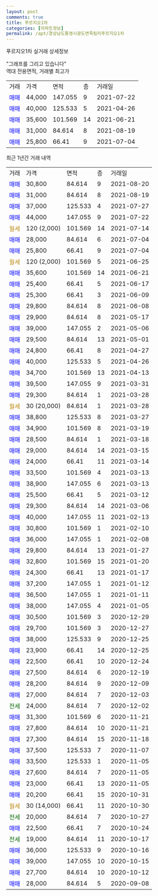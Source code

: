 ```yaml
---
layout: post
comments: true
title: 푸르지오1차
categories: [아파트정보]
permalink: /apt/경상남도통영시광도면죽림리푸르지오1차
---
```


푸르지오1차 실거래 상세정보

<script type="text/javascript">
  google.charts.load('current', {'packages':['line', 'corechart']});
  google.charts.setOnLoadCallback(drawChart);

  function drawChart() {
    var data = new google.visualization.DataTable();
    data.addColumn('date', '거래일');
    data.addColumn('number', "매매");
    data.addColumn('number', "전세");
    data.addColumn('number', "전매");

    data.addRows([[new Date(Date.parse("2021-08-20")), 30800, null, null], [new Date(Date.parse("2021-08-19")), 31000, null, null], [new Date(Date.parse("2021-07-27")), 37000, null, null], [new Date(Date.parse("2021-07-22")), 44000, null, null], [new Date(Date.parse("2021-07-14")), null, null, null], [new Date(Date.parse("2021-07-04")), 28000, null, null], [new Date(Date.parse("2021-07-04")), 25800, null, null], [new Date(Date.parse("2021-06-25")), null, null, null], [new Date(Date.parse("2021-06-21")), 35600, null, null], [new Date(Date.parse("2021-06-17")), 25400, null, null], [new Date(Date.parse("2021-06-09")), 25300, null, null], [new Date(Date.parse("2021-06-08")), 29800, null, null], [new Date(Date.parse("2021-05-17")), 29900, null, null], [new Date(Date.parse("2021-05-06")), 39000, null, null], [new Date(Date.parse("2021-05-01")), 29500, null, null], [new Date(Date.parse("2021-04-27")), 24800, null, null], [new Date(Date.parse("2021-04-26")), 40000, null, null], [new Date(Date.parse("2021-04-13")), 34700, null, null], [new Date(Date.parse("2021-03-31")), 39500, null, null], [new Date(Date.parse("2021-03-28")), 29300, null, null], [new Date(Date.parse("2021-03-28")), null, null, null], [new Date(Date.parse("2021-03-27")), 38800, null, null], [new Date(Date.parse("2021-03-19")), 34900, null, null], [new Date(Date.parse("2021-03-18")), 28500, null, null], [new Date(Date.parse("2021-03-15")), 29000, null, null], [new Date(Date.parse("2021-03-14")), 24000, null, null], [new Date(Date.parse("2021-03-13")), 33500, null, null], [new Date(Date.parse("2021-03-13")), 38900, null, null], [new Date(Date.parse("2021-03-12")), 25500, null, null], [new Date(Date.parse("2021-03-06")), 29300, null, null], [new Date(Date.parse("2021-02-13")), 40000, null, null], [new Date(Date.parse("2021-02-10")), 30800, null, null], [new Date(Date.parse("2021-02-08")), 36000, null, null], [new Date(Date.parse("2021-01-27")), 29800, null, null], [new Date(Date.parse("2021-01-20")), 32800, null, null], [new Date(Date.parse("2021-01-17")), 24300, null, null], [new Date(Date.parse("2021-01-12")), 37200, null, null], [new Date(Date.parse("2021-01-11")), 36500, null, null], [new Date(Date.parse("2021-01-05")), 38000, null, null], [new Date(Date.parse("2020-12-29")), 30500, null, null], [new Date(Date.parse("2020-12-27")), 29700, null, null], [new Date(Date.parse("2020-12-25")), 38000, null, null], [new Date(Date.parse("2020-12-25")), 23900, null, null], [new Date(Date.parse("2020-12-24")), 22500, null, null], [new Date(Date.parse("2020-12-19")), 27500, null, null], [new Date(Date.parse("2020-12-09")), 28200, null, null], [new Date(Date.parse("2020-12-03")), 27000, null, null], [new Date(Date.parse("2020-12-02")), null, 24000, null], [new Date(Date.parse("2020-11-21")), 31300, null, null], [new Date(Date.parse("2020-11-21")), 27800, null, null], [new Date(Date.parse("2020-11-18")), 27300, null, null], [new Date(Date.parse("2020-11-07")), 37500, null, null], [new Date(Date.parse("2020-11-05")), 33500, null, null], [new Date(Date.parse("2020-11-05")), 27600, null, null], [new Date(Date.parse("2020-11-05")), 23000, null, null], [new Date(Date.parse("2020-10-31")), 20200, null, null], [new Date(Date.parse("2020-10-30")), null, null, null], [new Date(Date.parse("2020-10-27")), null, 20000, null], [new Date(Date.parse("2020-10-24")), 22500, null, null], [new Date(Date.parse("2020-10-17")), null, 19000, null], [new Date(Date.parse("2020-10-16")), 36000, null, null], [new Date(Date.parse("2020-10-15")), 39000, null, null], [new Date(Date.parse("2020-10-12")), 27700, null, null], [new Date(Date.parse("2020-09-08")), 28000, null, null]]);

    var options = {
      hAxis: {
        format: 'yyyy/MM/dd'
      },    
      lineWidth: 0,
      pointsVisible: true,    
      title: '최근 1년간 유형별 실거래가 분포',
      legend: { position: 'bottom' }
    };

    var formatter = new google.visualization.NumberFormat({pattern:'###,###'} );
    formatter.format(data, 1);
    formatter.format(data, 2);
    
    setTimeout(function() {
        var chart = new google.visualization.LineChart(document.getElementById('columnchart_material'));
        chart.draw(data, (options));
        document.getElementById('loading').style.display = 'none';
    }, 1000);
  }
</script>


<div id="loading" style="z-index:20; display: block; margin-left: 0px">"그래프를 그리고 있습니다"</div>
<div id="columnchart_material" style="width: 95%; margin-left: 0px; display: block"></div>
<!-- contents start -->
역대 전용면적, 거래별 최고가
<table class="sortable">
    <tr>
      <td>거래</td>
      <td>가격</td>
      <td>면적</td>
      <td>층</td>
      <td>거래일</td>
    </tr>
        <tr>
          <td><a style="color: blue">매매</a></td>
          <td>44,000</td>
          <td>147.055</td>
          <td>9</td>
          <td>2021-07-22</td>
        </tr>            <tr>
          <td><a style="color: blue">매매</a></td>
          <td>40,000</td>
          <td>125.533</td>
          <td>5</td>
          <td>2021-04-26</td>
        </tr>            <tr>
          <td><a style="color: blue">매매</a></td>
          <td>35,600</td>
          <td>101.569</td>
          <td>14</td>
          <td>2021-06-21</td>
        </tr>            <tr>
          <td><a style="color: blue">매매</a></td>
          <td>31,000</td>
          <td>84.614</td>
          <td>8</td>
          <td>2021-08-19</td>
        </tr>            <tr>
          <td><a style="color: blue">매매</a></td>
          <td>25,800</td>
          <td>66.41</td>
          <td>9</td>
          <td>2021-07-04</td>
        </tr>        
    
    
</table>

최근 1년간 거래 내역

<table class="sortable">
    <tr>
      <td>거래</td>
      <td>가격</td>
      <td>면적</td>
      <td>층</td>
      <td>거래일</td>
    </tr>
    <tr>
      <td><a style="color: blue">매매</a></td>
      <td>30,800</td>
      <td>84.614</td>
      <td>9</td>
      <td>2021-08-20</td>
    </tr>          <tr>
      <td><a style="color: blue">매매</a></td>
      <td>31,000</td>
      <td>84.614</td>
      <td>8</td>
      <td>2021-08-19</td>
    </tr>          <tr>
      <td><a style="color: blue">매매</a></td>
      <td>37,000</td>
      <td>125.533</td>
      <td>4</td>
      <td>2021-07-27</td>
    </tr>          <tr>
      <td><a style="color: blue">매매</a></td>
      <td>44,000</td>
      <td>147.055</td>
      <td>9</td>
      <td>2021-07-22</td>
    </tr>          <tr>
      <td><a style="color: darkgoldenrod">월세</a></td>
      <td>120 (2,000)</td>
      <td>101.569</td>
      <td>14</td>
      <td>2021-07-14</td>
    </tr>          <tr>
      <td><a style="color: blue">매매</a></td>
      <td>28,000</td>
      <td>84.614</td>
      <td>6</td>
      <td>2021-07-04</td>
    </tr>          <tr>
      <td><a style="color: blue">매매</a></td>
      <td>25,800</td>
      <td>66.41</td>
      <td>9</td>
      <td>2021-07-04</td>
    </tr>          <tr>
      <td><a style="color: darkgoldenrod">월세</a></td>
      <td>120 (2,000)</td>
      <td>101.569</td>
      <td>5</td>
      <td>2021-06-25</td>
    </tr>          <tr>
      <td><a style="color: blue">매매</a></td>
      <td>35,600</td>
      <td>101.569</td>
      <td>14</td>
      <td>2021-06-21</td>
    </tr>          <tr>
      <td><a style="color: blue">매매</a></td>
      <td>25,400</td>
      <td>66.41</td>
      <td>5</td>
      <td>2021-06-17</td>
    </tr>          <tr>
      <td><a style="color: blue">매매</a></td>
      <td>25,300</td>
      <td>66.41</td>
      <td>3</td>
      <td>2021-06-09</td>
    </tr>          <tr>
      <td><a style="color: blue">매매</a></td>
      <td>29,800</td>
      <td>84.614</td>
      <td>8</td>
      <td>2021-06-08</td>
    </tr>          <tr>
      <td><a style="color: blue">매매</a></td>
      <td>29,900</td>
      <td>84.614</td>
      <td>8</td>
      <td>2021-05-17</td>
    </tr>          <tr>
      <td><a style="color: blue">매매</a></td>
      <td>39,000</td>
      <td>147.055</td>
      <td>2</td>
      <td>2021-05-06</td>
    </tr>          <tr>
      <td><a style="color: blue">매매</a></td>
      <td>29,500</td>
      <td>84.614</td>
      <td>13</td>
      <td>2021-05-01</td>
    </tr>          <tr>
      <td><a style="color: blue">매매</a></td>
      <td>24,800</td>
      <td>66.41</td>
      <td>8</td>
      <td>2021-04-27</td>
    </tr>          <tr>
      <td><a style="color: blue">매매</a></td>
      <td>40,000</td>
      <td>125.533</td>
      <td>5</td>
      <td>2021-04-26</td>
    </tr>          <tr>
      <td><a style="color: blue">매매</a></td>
      <td>34,700</td>
      <td>101.569</td>
      <td>13</td>
      <td>2021-04-13</td>
    </tr>          <tr>
      <td><a style="color: blue">매매</a></td>
      <td>39,500</td>
      <td>147.055</td>
      <td>9</td>
      <td>2021-03-31</td>
    </tr>          <tr>
      <td><a style="color: blue">매매</a></td>
      <td>29,300</td>
      <td>84.614</td>
      <td>1</td>
      <td>2021-03-28</td>
    </tr>          <tr>
      <td><a style="color: darkgoldenrod">월세</a></td>
      <td>30 (20,000)</td>
      <td>84.614</td>
      <td>1</td>
      <td>2021-03-28</td>
    </tr>          <tr>
      <td><a style="color: blue">매매</a></td>
      <td>38,800</td>
      <td>125.533</td>
      <td>8</td>
      <td>2021-03-27</td>
    </tr>          <tr>
      <td><a style="color: blue">매매</a></td>
      <td>34,900</td>
      <td>101.569</td>
      <td>8</td>
      <td>2021-03-19</td>
    </tr>          <tr>
      <td><a style="color: blue">매매</a></td>
      <td>28,500</td>
      <td>84.614</td>
      <td>1</td>
      <td>2021-03-18</td>
    </tr>          <tr>
      <td><a style="color: blue">매매</a></td>
      <td>29,000</td>
      <td>84.614</td>
      <td>14</td>
      <td>2021-03-15</td>
    </tr>          <tr>
      <td><a style="color: blue">매매</a></td>
      <td>24,000</td>
      <td>66.41</td>
      <td>11</td>
      <td>2021-03-14</td>
    </tr>          <tr>
      <td><a style="color: blue">매매</a></td>
      <td>33,500</td>
      <td>101.569</td>
      <td>4</td>
      <td>2021-03-13</td>
    </tr>          <tr>
      <td><a style="color: blue">매매</a></td>
      <td>38,900</td>
      <td>147.055</td>
      <td>6</td>
      <td>2021-03-13</td>
    </tr>          <tr>
      <td><a style="color: blue">매매</a></td>
      <td>25,500</td>
      <td>66.41</td>
      <td>5</td>
      <td>2021-03-12</td>
    </tr>          <tr>
      <td><a style="color: blue">매매</a></td>
      <td>29,300</td>
      <td>84.614</td>
      <td>14</td>
      <td>2021-03-06</td>
    </tr>          <tr>
      <td><a style="color: blue">매매</a></td>
      <td>40,000</td>
      <td>147.055</td>
      <td>11</td>
      <td>2021-02-13</td>
    </tr>          <tr>
      <td><a style="color: blue">매매</a></td>
      <td>30,800</td>
      <td>101.569</td>
      <td>1</td>
      <td>2021-02-10</td>
    </tr>          <tr>
      <td><a style="color: blue">매매</a></td>
      <td>36,000</td>
      <td>147.055</td>
      <td>1</td>
      <td>2021-02-08</td>
    </tr>          <tr>
      <td><a style="color: blue">매매</a></td>
      <td>29,800</td>
      <td>84.614</td>
      <td>13</td>
      <td>2021-01-27</td>
    </tr>          <tr>
      <td><a style="color: blue">매매</a></td>
      <td>32,800</td>
      <td>101.569</td>
      <td>15</td>
      <td>2021-01-20</td>
    </tr>          <tr>
      <td><a style="color: blue">매매</a></td>
      <td>24,300</td>
      <td>66.41</td>
      <td>13</td>
      <td>2021-01-17</td>
    </tr>          <tr>
      <td><a style="color: blue">매매</a></td>
      <td>37,200</td>
      <td>147.055</td>
      <td>1</td>
      <td>2021-01-12</td>
    </tr>          <tr>
      <td><a style="color: blue">매매</a></td>
      <td>36,500</td>
      <td>147.055</td>
      <td>1</td>
      <td>2021-01-11</td>
    </tr>          <tr>
      <td><a style="color: blue">매매</a></td>
      <td>38,000</td>
      <td>147.055</td>
      <td>4</td>
      <td>2021-01-05</td>
    </tr>          <tr>
      <td><a style="color: blue">매매</a></td>
      <td>30,500</td>
      <td>101.569</td>
      <td>3</td>
      <td>2020-12-29</td>
    </tr>          <tr>
      <td><a style="color: blue">매매</a></td>
      <td>29,700</td>
      <td>101.569</td>
      <td>3</td>
      <td>2020-12-27</td>
    </tr>          <tr>
      <td><a style="color: blue">매매</a></td>
      <td>38,000</td>
      <td>125.533</td>
      <td>9</td>
      <td>2020-12-25</td>
    </tr>          <tr>
      <td><a style="color: blue">매매</a></td>
      <td>23,900</td>
      <td>66.41</td>
      <td>14</td>
      <td>2020-12-25</td>
    </tr>          <tr>
      <td><a style="color: blue">매매</a></td>
      <td>22,500</td>
      <td>66.41</td>
      <td>10</td>
      <td>2020-12-24</td>
    </tr>          <tr>
      <td><a style="color: blue">매매</a></td>
      <td>27,500</td>
      <td>84.614</td>
      <td>6</td>
      <td>2020-12-19</td>
    </tr>          <tr>
      <td><a style="color: blue">매매</a></td>
      <td>28,200</td>
      <td>84.614</td>
      <td>9</td>
      <td>2020-12-09</td>
    </tr>          <tr>
      <td><a style="color: blue">매매</a></td>
      <td>27,000</td>
      <td>84.614</td>
      <td>7</td>
      <td>2020-12-03</td>
    </tr>          <tr>
      <td><a style="color: darkgreen">전세</a></td>
      <td>24,000</td>
      <td>84.614</td>
      <td>7</td>
      <td>2020-12-02</td>
    </tr>          <tr>
      <td><a style="color: blue">매매</a></td>
      <td>31,300</td>
      <td>101.569</td>
      <td>6</td>
      <td>2020-11-21</td>
    </tr>          <tr>
      <td><a style="color: blue">매매</a></td>
      <td>27,800</td>
      <td>84.614</td>
      <td>10</td>
      <td>2020-11-21</td>
    </tr>          <tr>
      <td><a style="color: blue">매매</a></td>
      <td>27,300</td>
      <td>84.614</td>
      <td>15</td>
      <td>2020-11-18</td>
    </tr>          <tr>
      <td><a style="color: blue">매매</a></td>
      <td>37,500</td>
      <td>125.533</td>
      <td>7</td>
      <td>2020-11-07</td>
    </tr>          <tr>
      <td><a style="color: blue">매매</a></td>
      <td>33,500</td>
      <td>125.533</td>
      <td>1</td>
      <td>2020-11-05</td>
    </tr>          <tr>
      <td><a style="color: blue">매매</a></td>
      <td>27,600</td>
      <td>84.614</td>
      <td>7</td>
      <td>2020-11-05</td>
    </tr>          <tr>
      <td><a style="color: blue">매매</a></td>
      <td>23,000</td>
      <td>66.41</td>
      <td>13</td>
      <td>2020-11-05</td>
    </tr>          <tr>
      <td><a style="color: blue">매매</a></td>
      <td>20,200</td>
      <td>66.41</td>
      <td>15</td>
      <td>2020-10-31</td>
    </tr>          <tr>
      <td><a style="color: darkgoldenrod">월세</a></td>
      <td>30 (14,000)</td>
      <td>66.41</td>
      <td>11</td>
      <td>2020-10-30</td>
    </tr>          <tr>
      <td><a style="color: darkgreen">전세</a></td>
      <td>20,000</td>
      <td>84.614</td>
      <td>7</td>
      <td>2020-10-27</td>
    </tr>          <tr>
      <td><a style="color: blue">매매</a></td>
      <td>22,500</td>
      <td>66.41</td>
      <td>7</td>
      <td>2020-10-24</td>
    </tr>          <tr>
      <td><a style="color: darkgreen">전세</a></td>
      <td>19,000</td>
      <td>84.614</td>
      <td>11</td>
      <td>2020-10-17</td>
    </tr>          <tr>
      <td><a style="color: blue">매매</a></td>
      <td>36,000</td>
      <td>125.533</td>
      <td>9</td>
      <td>2020-10-16</td>
    </tr>          <tr>
      <td><a style="color: blue">매매</a></td>
      <td>39,000</td>
      <td>147.055</td>
      <td>10</td>
      <td>2020-10-15</td>
    </tr>          <tr>
      <td><a style="color: blue">매매</a></td>
      <td>27,700</td>
      <td>84.614</td>
      <td>10</td>
      <td>2020-10-12</td>
    </tr>          <tr>
      <td><a style="color: blue">매매</a></td>
      <td>28,000</td>
      <td>84.614</td>
      <td>5</td>
      <td>2020-09-08</td>
    </tr>      </table>
<!-- contents end -->    

